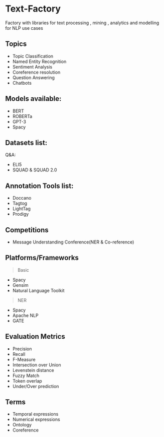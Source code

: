 # Text-Factory
Factory with libraries for text processing , mining , analytics and modelling for NLP use cases

## Topics
- Topic Classification
- Named Entity Recognition
- Sentiment Analysis
- Coreference resolution
- Question Answering
- Chatbots

## Models available:
- BERT
- ROBERTa
- GPT-3
- Spacy

## Datasets list:

Q&A:
- ELI5
- SQUAD & SQUAD 2.0


## Annotation Tools list:
- Doccano
- Tagtog
- LightTag
- Prodigy

## Competitions
- Message Understanding Conference(NER & Co-reference)

## Platforms/Frameworks
> Basic
- Spacy
- Gensim
- Natural Language Toolkit

> NER
- Spacy
- Apache NLP 
- GATE

## Evaluation Metrics
- Precision
- Recall
- F-Measure
- Intersection over Union
- Levenstein distance
- Fuzzy Match
- Token overlap
- Under/Over prediction

## Terms
- Temporal expressions
- Numerical expressions
- Ontology
- Coreference

